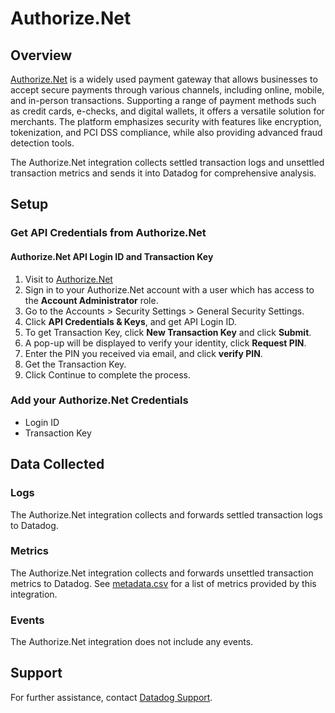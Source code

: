 # Authorize.Net

## Overview
[Authorize.Net][1] is a widely used payment gateway that allows businesses to accept secure payments through various channels, including online, mobile, and in-person transactions. Supporting a range of payment methods such as credit cards, e-checks, and digital wallets, it offers a versatile solution for merchants. The platform emphasizes security with features like encryption, tokenization, and PCI DSS compliance, while also providing advanced fraud detection tools.

The Authorize.Net integration collects settled transaction logs and unsettled transaction metrics and sends it into Datadog for comprehensive analysis.

## Setup

### Get API Credentials from Authorize.Net

#### Authorize.Net API Login ID and Transaction Key

1. Visit to [Authorize.Net][2]
2. Sign in to your Authorize.Net account with a user which has access to the **Account Administrator** role.
3. Go to the Accounts > Security Settings > General Security Settings.
4. Click **API Credentials & Keys**, and get API Login ID.
5. To get Transaction Key, click **New Transaction Key** and click **Submit**.
6. A pop-up will be displayed to verify your identity, click **Request PIN**.
7. Enter the PIN you received via email, and click **verify PIN**.
8. Get the Transaction Key.
9. Click Continue to complete the process.

### Add your Authorize.Net Credentials
- Login ID
- Transaction Key

## Data Collected

### Logs

The Authorize.Net integration collects and forwards settled transaction logs to Datadog.

### Metrics

The Authorize.Net integration collects and forwards unsettled transaction metrics to Datadog. See [metadata.csv][3] for a list of metrics provided by this integration.

### Events

The Authorize.Net integration does not include any events.

## Support

For further assistance, contact [Datadog Support][4].

[1]: https://www.authorize.net/
[2]: https://login.authorize.net/
[3]: https://github.com/DataDog/integrations-core/blob/master/Authorize.Net/metadata.csv
[4]: https://docs.datadoghq.com/help/
